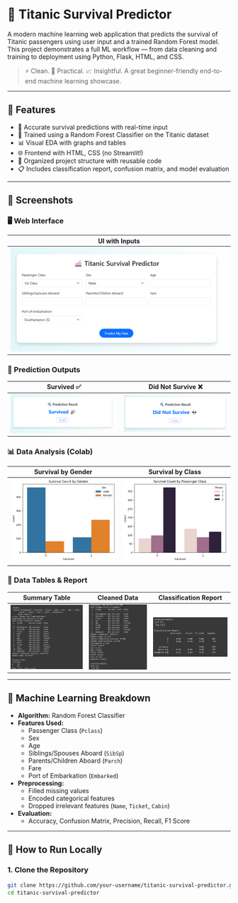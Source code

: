 # 🚢 Titanic Survival Predictor

A modern machine learning web application that predicts the survival of Titanic passengers using user input and a trained Random Forest model. This project demonstrates a full ML workflow — from data cleaning and training to deployment using Python, Flask, HTML, and CSS.

> ⚡️ Clean. 🔬 Practical. 📈 Insightful. A great beginner-friendly end-to-end machine learning showcase.

---

## 🌟 Features

- 🎯 Accurate survival predictions with real-time input
- 🧠 Trained using a Random Forest Classifier on the Titanic dataset
- 📊 Visual EDA with graphs and tables
- 🌐 Frontend with HTML, CSS (no Streamlit!)
- 📂 Organized project structure with reusable code
- 📋 Includes classification report, confusion matrix, and model evaluation

---

## 📸 Screenshots

### 🖥 Web Interface

| UI with Inputs |
|----------------|
| ![UI](assets/frontend-ui.png) |

### 🎯 Prediction Outputs

| Survived ✅ | Did Not Survive ❌ |
|------------|-------------------|
| ![Yes](assets/result-yes.png) | ![No](assets/result-no.png) |

### 📊 Data Analysis (Colab)

| Survival by Gender | Survival by Class |
|--------------------|-------------------|
| ![Gender](assets/graph-survival-by-gender.png) | ![Class](assets/graph-survival-by-class.png) |

### 🧾 Data Tables & Report

| Summary Table | Cleaned Data | Classification Report |
|---------------|--------------|------------------------|
| ![Summary](assets/table-summary.png) | ![Cleaned](assets/table-cleaned-data.png) | ![Classification](assets/classification-report.png) |

---

## 🧠 Machine Learning Breakdown

- **Algorithm:** Random Forest Classifier
- **Features Used:**
  - Passenger Class (`Pclass`)
  - Sex
  - Age
  - Siblings/Spouses Aboard (`SibSp`)
  - Parents/Children Aboard (`Parch`)
  - Fare
  - Port of Embarkation (`Embarked`)
- **Preprocessing:**
  - Filled missing values
  - Encoded categorical features
  - Dropped irrelevant features (`Name`, `Ticket`, `Cabin`)
- **Evaluation:**
  - Accuracy, Confusion Matrix, Precision, Recall, F1 Score

---

## 🧪 How to Run Locally

### 1. Clone the Repository

```bash
git clone https://github.com/your-username/titanic-survival-predictor.git
cd titanic-survival-predictor

